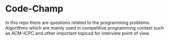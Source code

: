 #  Code-Champ

In this repo there are questions related to the programming problems.
Algorithms which are mainly used in competitive programming contest such as ACM-ICPC and other important topicsd for interview point of view.
